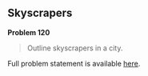 Skyscrapers
-----------

**Problem 120**

> Outline skyscrapers in a city.

Full problem statement is available [here][mirror].

[mirror]: https://github.com/rdtsc/codeeval-problem-statements/tree/master/hard/120-skyscrapers/
          "View Problem Statement Mirror"
